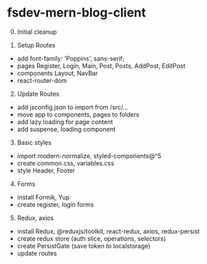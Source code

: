 # fsdev-mern-blog-client

0. Initial cleanup

1. Setup Routes

- add font-family: 'Poppins', sans-serif;
- pages Register, Login, Main, Post, Posts, AddPost, EditPost
- components Layout, NavBar
- react-router-dom

2. Update Routes

- add jsconfig.json to import from /src/...
- move app to components, pages to folders
- add lazy loading for page content
- add suspense, loading component

3. Basic styles

- import modern-normalize, styled-components@^5
- create common.css, variables.css
- style Header, Footer

4. Forms

- install Formik, Yup
- create register, login forms

5. Redux, axios

- install Redux, @reduxjs/toolkit, react-redux, axios, redux-persist
- create redux store (auth slice, operations, selectors)
- create PersistGate (save token to localstorage)
- update routes
